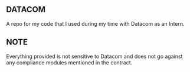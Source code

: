 ## DATACOM

A repo for my code that I used during my time with Datacom as an Intern.

## NOTE

Everything provided is not sensitive to Datacom and does not go against any compliance modules mentioned in the contract.

